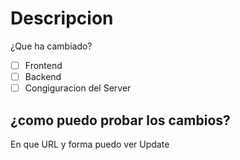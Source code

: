 # Descripcion

¿Que ha cambiado?
- [ ] Frontend
- [ ] Backend
- [ ] Congiguracion del  Server

## ¿como puedo probar los cambios?
En que URL y forma puedo ver  Update
